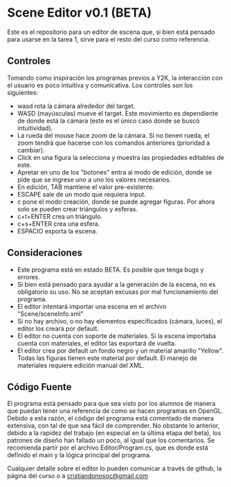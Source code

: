 Scene Editor v0.1 (BETA)
========================

Este es el repositorio para un editor de escena que, si bien está pensado para usarse en la tarea 1, 
sirve para el resto del curso como referencia.

Controles
---------

Tomando como inspiración los programas previos a Y2K, la interacción con el usuario es poco intuitiva y comunicativa.
Los controles son los siguientes:

* wasd rota la cámara alrededor del target.
* WASD (mayúsculas) mueve el target. Este movimiento es dependiente de donde está la cámara (este es el único caso donde se buscó intuitividad).
* La rueda del mouse hace zoom de la cámara. Si no tienen rueda, el zoom tendrá que hacerse con los comandos anteriores (prioridad a cambiar).
* Click en una figura la selecciona y muestra las propiedades editables de este.
* Apretar en uno de los "botones" entra al modo de edición, donde se pide que se ingrese uno a uno los valores necesarios.
* En edición, TAB mantiene el valor pre-existente.
* ESCAPE sale de un modo que requiera input.
* c pone el modo creación, donde se puede agregar figuras. Por ahora solo se pueden crear triángulos y esferas.
* c+t+ENTER crea un triángulo.
* c+s+ENTER crea una esfera.
* ESPACIO exporta la escena.

Consideraciones
---------------

* Este programa está en estado BETA. Es posible que tenga bugs y errores.
* Si bien está pensado para ayudar a la generación de la escena, no es obligatorio su uso. No se aceptan excusas por mal funcionamiento del programa.
* El editor intentará importar una escena en el archivo "Scene/sceneInfo.xml"
* Si no hay archivo, o no hay elementos especificados (cámara, luces), el editor los creará por default.
* El editor no cuenta con soporte de materiales. Si la escena importaba cuenta con materiales, el editor las exportará de vuelta.
* El editor crea por default un fondo negro y un material amarillo "Yellow". Todas las figuras tienen este material por default. El manejo de materiales requiere edición manual del XML.

Código Fuente
-------------

El programa está pensado para que sea visto por los alumnos de manera que puedan tener una referencia de como se hacen programas en OpenGL.
Debido a esta razón, el código del programa está comentado de manera extensiva, con tal de que sea fácil de comprender.
No obstante lo anterior, debido a la rapidez del trabajo (en especial en la última etapa del beta), los patrones de diseño han fallado un poco, al igual que los comentarios.
Se recomienda partir por el archivo Editor/Program.cs, que es donde está definido el main y la lógica principal del programa.

Cualquier detalle sobre el editor lo pueden comunicar a través de github, la página del curso o a cristiandonosoc@gmail.com

